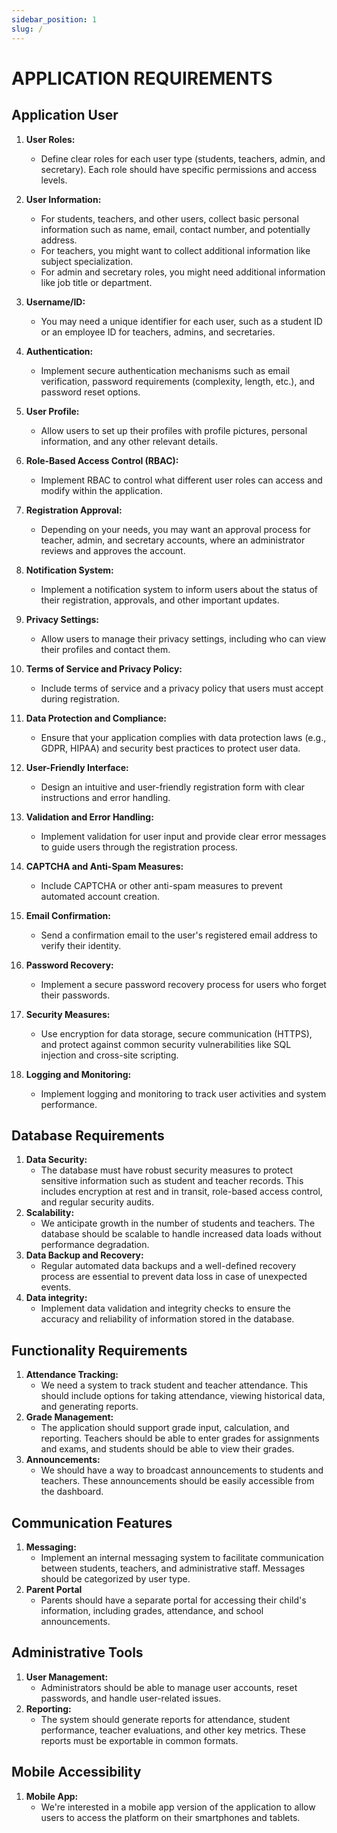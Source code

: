 ```yaml
---
sidebar_position: 1
slug: /
---
```


# APPLICATION REQUIREMENTS

## Application User
1. **User Roles:**
      - Define clear roles for each user type (students, teachers, admin, and secretary). Each role should have specific permissions and access levels.
    
2. **User Information:**
      -  For students, teachers, and other users, collect basic personal information such as name, email, contact number, and potentially address.
      -  For teachers, you might want to collect additional information like subject specialization.
      -  For admin and secretary roles, you might need additional information like job title or department.
      
3. **Username/ID:**
      - You may need a unique identifier for each user, such as a student ID or an employee ID for teachers, admins, and secretaries.
  
4. **Authentication:**
      - Implement secure authentication mechanisms such as email verification, password requirements (complexity, length, etc.), and password reset options.
5. **User Profile:**
      - Allow users to set up their profiles with profile pictures, personal information, and any other relevant details.
     
6. **Role-Based Access Control (RBAC):**
      - Implement RBAC to control what different user roles can access and modify within the application.
7. **Registration Approval:**
      - Depending on your needs, you may want an approval process for teacher, admin, and secretary accounts, where an administrator reviews and approves the account.
8. **Notification System:**
      - Implement a notification system to inform users about the status of their registration, approvals, and other important updates.
9.  **Privacy Settings:**
      - Allow users to manage their privacy settings, including who can view their profiles and contact them.
10. **Terms of Service and Privacy Policy:**
      - Include terms of service and a privacy policy that users must accept during registration.
11. **Data Protection and Compliance:**
      - Ensure that your application complies with data protection laws (e.g., GDPR, HIPAA) and security best practices to protect user data.
12. **User-Friendly Interface:**
      - Design an intuitive and user-friendly registration form with clear instructions and error handling.
13. **Validation and Error Handling:**
      - Implement validation for user input and provide clear error messages to guide users through the registration process.
14. **CAPTCHA and Anti-Spam Measures:**
      - Include CAPTCHA or other anti-spam measures to prevent automated account creation.
15. **Email Confirmation:**
      - Send a confirmation email to the user's registered email address to verify their identity.
16. **Password Recovery:**
      - Implement a secure password recovery process for users who forget their passwords.
17. **Security Measures:**
      - Use encryption for data storage, secure communication (HTTPS), and protect against common security vulnerabilities like SQL injection and cross-site scripting.
18. **Logging and Monitoring:**
      - Implement logging and monitoring to track user activities and system performance.

## Database Requirements

1. **Data Security:**
      - The database must have robust security measures to protect sensitive information such as student and teacher records. This includes encryption at rest and in transit, role-based access control, and regular security audits.
2. **Scalability:**
      - We anticipate growth in the number of students and teachers. The database should be scalable to handle increased data loads without performance degradation.
3. **Data Backup and Recovery:**
      - Regular automated data backups and a well-defined recovery process are essential to prevent data loss in case of unexpected events.
4. **Data integrity:**
      - Implement data validation and integrity checks to ensure the accuracy and reliability of information stored in the database.

## Functionality Requirements

1. **Attendance Tracking:** 
      - We need a system to track student and teacher attendance. This should include options for taking attendance, viewing historical data, and generating reports.
2. **Grade Management:** 
      - The application should support grade input, calculation, and reporting. Teachers should be able to enter grades for assignments and exams, and students should be able to view their grades.
3. **Announcements:**
      - We should have a way to broadcast announcements to students and teachers. These announcements should be easily accessible from the dashboard.

## Communication Features

1. **Messaging:**
      - Implement an internal messaging system to facilitate communication between students, teachers, and administrative staff. Messages should be categorized by user type.
2. **Parent Portal**
      - Parents should have a separate portal for accessing their child's information, including grades, attendance, and school announcements.

## Administrative Tools

1. **User Management:** 
      - Administrators should be able to manage user accounts, reset passwords, and handle user-related issues.
2. **Reporting:**
      - The system should generate reports for attendance, student performance, teacher evaluations, and other key metrics. These reports must be exportable in common formats.

## Mobile Accessibility

1. **Mobile App:**
      - We're interested in a mobile app version of the application to allow users to access the platform on their smartphones and tablets.